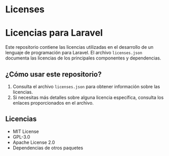 # Licenses

# Licencias para Laravel

Este repositorio contiene las licencias utilizadas en el desarrollo de un lenguaje de programación para Laravel. El archivo `licenses.json` documenta las licencias de los principales componentes y dependencias.

## ¿Cómo usar este repositorio?

1. Consulta el archivo `licenses.json` para obtener información sobre las licencias.
2. Si necesitas más detalles sobre alguna licencia específica, consulta los enlaces proporcionados en el archivo.

## Licencias

- MIT License
- GPL-3.0
- Apache License 2.0
- Dependencias de otros paquetes
